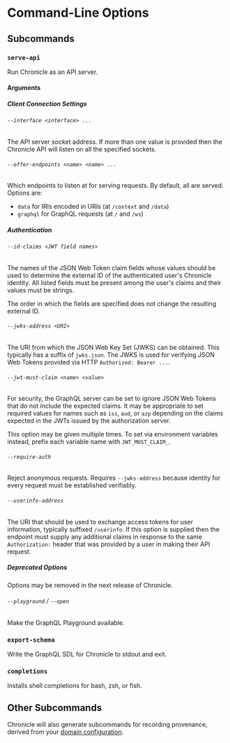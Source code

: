 # Command-Line Options

## Subcommands

### `serve-api`

Run Chronicle as an API server.

#### Arguments

##### Client Connection Settings

###### `--interface <interface> ...`

The API server socket address. If more than one value is provided then the
Chronicle API will listen on all the specified sockets.

###### `--offer-endpoints <name> <name> ...`

Which endpoints to listen at for serving requests. By default, all are served.
Options are:

- `data` for IRIs encoded in URIs (at `/context` and `/data`)
- `graphql` for GraphQL requests (at `/` and `/ws`)

##### Authentication

###### `--id-claims <JWT field names>`

The names of the JSON Web Token claim fields whose values should be used to
determine the external ID of the authenticated user's Chronicle identity. All
listed fields must be present among the user's claims and their values must
be strings.

The order in which the fields are specified does not change the resulting
external ID.

###### `--jwks-address <URI>`

The URI from which the JSON Web Key Set (JWKS) can be obtained.
This typically has a suffix of `jwks.json`.
The JWKS is used for verifying JSON Web Tokens provided via HTTP
`Authorized: Bearer ...`.

###### `--jwt-must-claim <name> <value>`

For security, the GraphQL server can be set to ignore JSON Web Tokens that
do not include the expected claims. It may be appropriate to set required
values for names such as `iss`, `aud`, or `azp` depending on the claims
expected in the JWTs issued by the authorization server.

This option may be given multiple times. To set via environment variables
instead, prefix each variable name with `JWT_MUST_CLAIM_`.

###### `--require-auth`

Reject anonymous requests. Requires `--jwks-address` because identity for
every request must be established verifiably.

###### `--userinfo-address`

The URI that should be used to exchange access tokens for user information,
typically suffixed `/userinfo`. If this option is supplied then the endpoint
must supply any additional claims in response to the same `Authorization:`
header that was provided by a user in making their API request.

##### Deprecated Options

Options may be removed in the next release of Chronicle.

###### `--playground` / `--open`

Make the GraphQL Playground available.

### `export-schema`

Write the GraphQL SDL for Chronicle to stdout and exit.

### `completions`

Installs shell completions for bash, zsh, or fish.

## Other Subcommands

Chronicle will also generate subcommands for recording provenance, derived from
your [domain configuration](./domain_modeling.md).
